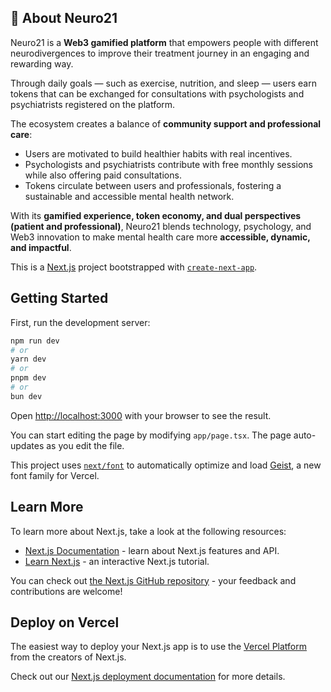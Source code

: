 ## 🧠 About Neuro21

Neuro21 is a **Web3 gamified platform** that empowers people with different neurodivergences to improve their treatment journey in an engaging and rewarding way.  

Through daily goals — such as exercise, nutrition, and sleep — users earn tokens that can be exchanged for consultations with psychologists and psychiatrists registered on the platform.  

The ecosystem creates a balance of **community support and professional care**:  
- Users are motivated to build healthier habits with real incentives.  
- Psychologists and psychiatrists contribute with free monthly sessions while also offering paid consultations.  
- Tokens circulate between users and professionals, fostering a sustainable and accessible mental health network.  

With its **gamified experience, token economy, and dual perspectives (patient and professional)**, Neuro21 blends technology, psychology, and Web3 innovation to make mental health care more **accessible, dynamic, and impactful**.

This is a [Next.js](https://nextjs.org) project bootstrapped with [`create-next-app`](https://nextjs.org/docs/app/api-reference/cli/create-next-app).

## Getting Started

First, run the development server:

```bash
npm run dev
# or
yarn dev
# or
pnpm dev
# or
bun dev
```

Open [http://localhost:3000](http://localhost:3000) with your browser to see the result.

You can start editing the page by modifying `app/page.tsx`. The page auto-updates as you edit the file.

This project uses [`next/font`](https://nextjs.org/docs/app/building-your-application/optimizing/fonts) to automatically optimize and load [Geist](https://vercel.com/font), a new font family for Vercel.

## Learn More

To learn more about Next.js, take a look at the following resources:

- [Next.js Documentation](https://nextjs.org/docs) - learn about Next.js features and API.
- [Learn Next.js](https://nextjs.org/learn) - an interactive Next.js tutorial.

You can check out [the Next.js GitHub repository](https://github.com/vercel/next.js) - your feedback and contributions are welcome!

## Deploy on Vercel

The easiest way to deploy your Next.js app is to use the [Vercel Platform](https://vercel.com/new?utm_medium=default-template&filter=next.js&utm_source=create-next-app&utm_campaign=create-next-app-readme) from the creators of Next.js.

Check out our [Next.js deployment documentation](https://nextjs.org/docs/app/building-your-application/deploying) for more details.
